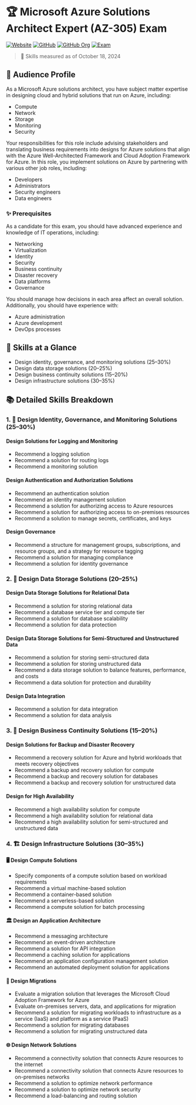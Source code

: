 # 🏆 Microsoft Azure Solutions Architect Expert (AZ-305) Exam

[![Website](https://img.shields.io/badge/Website-TechTrainerTim.com-blue?logo=firefox-browser)](https://techtrainertim.com) [![GitHub](https://img.shields.io/badge/GitHub-timothywarner-black?logo=github)](https://github.com/timothywarner) [![GitHub Org](https://img.shields.io/badge/GitHub_Org-timothywarner--org-black?logo=github)](https://github.com/timothywarner-org) [![Exam](https://img.shields.io/badge/Exam-AZ--305-green?logo=microsoft-academic)](https://learn.microsoft.com/en-us/credentials/certifications/exams/az-305/)

> 📅 Skills measured as of October 18, 2024

## 👥 Audience Profile

As a Microsoft Azure solutions architect, you have subject matter expertise in designing cloud and hybrid solutions that run on Azure, including:

- Compute
- Network
- Storage
- Monitoring
- Security

Your responsibilities for this role include advising stakeholders and translating business requirements into designs for Azure solutions that align with the Azure Well-Architected Framework and Cloud Adoption Framework for Azure. In this role, you implement solutions on Azure by partnering with various other job roles, including:

- Developers
- Administrators
- Security engineers
- Data engineers

### ✨ Prerequisites

As a candidate for this exam, you should have advanced experience and knowledge of IT operations, including:
- Networking
- Virtualization
- Identity
- Security
- Business continuity
- Disaster recovery
- Data platforms
- Governance

You should manage how decisions in each area affect an overall solution. Additionally, you should have experience with:

- Azure administration
- Azure development
- DevOps processes

## 🎯 Skills at a Glance

- Design identity, governance, and monitoring solutions (25–30%)
- Design data storage solutions (20–25%)
- Design business continuity solutions (15–20%)
- Design infrastructure solutions (30–35%)

## 📚 Detailed Skills Breakdown

### 1. 🔐 Design Identity, Governance, and Monitoring Solutions (25–30%)

#### Design Solutions for Logging and Monitoring
- Recommend a logging solution
- Recommend a solution for routing logs
- Recommend a monitoring solution

#### Design Authentication and Authorization Solutions
- Recommend an authentication solution
- Recommend an identity management solution
- Recommend a solution for authorizing access to Azure resources
- Recommend a solution for authorizing access to on-premises resources
- Recommend a solution to manage secrets, certificates, and keys

#### Design Governance
- Recommend a structure for management groups, subscriptions, and resource groups, and a strategy for resource tagging
- Recommend a solution for managing compliance
- Recommend a solution for identity governance

### 2. 💾 Design Data Storage Solutions (20–25%)

#### Design Data Storage Solutions for Relational Data
- Recommend a solution for storing relational data
- Recommend a database service tier and compute tier
- Recommend a solution for database scalability
- Recommend a solution for data protection

#### Design Data Storage Solutions for Semi-Structured and Unstructured Data
- Recommend a solution for storing semi-structured data
- Recommend a solution for storing unstructured data
- Recommend a data storage solution to balance features, performance, and costs
- Recommend a data solution for protection and durability

#### Design Data Integration
- Recommend a solution for data integration
- Recommend a solution for data analysis

### 3. 🔄 Design Business Continuity Solutions (15–20%)

#### Design Solutions for Backup and Disaster Recovery
- Recommend a recovery solution for Azure and hybrid workloads that meets recovery objectives
- Recommend a backup and recovery solution for compute
- Recommend a backup and recovery solution for databases
- Recommend a backup and recovery solution for unstructured data

#### Design for High Availability
- Recommend a high availability solution for compute
- Recommend a high availability solution for relational data
- Recommend a high availability solution for semi-structured and unstructured data

### 4. 🏗️ Design Infrastructure Solutions (30–35%)

#### 🖥️ Design Compute Solutions
- Specify components of a compute solution based on workload requirements
- Recommend a virtual machine-based solution
- Recommend a container-based solution
- Recommend a serverless-based solution
- Recommend a compute solution for batch processing

#### 🏛️ Design an Application Architecture
- Recommend a messaging architecture
- Recommend an event-driven architecture
- Recommend a solution for API integration
- Recommend a caching solution for applications
- Recommend an application configuration management solution
- Recommend an automated deployment solution for applications

#### 🚀 Design Migrations
- Evaluate a migration solution that leverages the Microsoft Cloud Adoption Framework for Azure
- Evaluate on-premises servers, data, and applications for migration
- Recommend a solution for migrating workloads to infrastructure as a service (IaaS) and platform as a service (PaaS)
- Recommend a solution for migrating databases
- Recommend a solution for migrating unstructured data

#### 🌐 Design Network Solutions
- Recommend a connectivity solution that connects Azure resources to the internet
- Recommend a connectivity solution that connects Azure resources to on-premises networks
- Recommend a solution to optimize network performance
- Recommend a solution to optimize network security
- Recommend a load-balancing and routing solution
